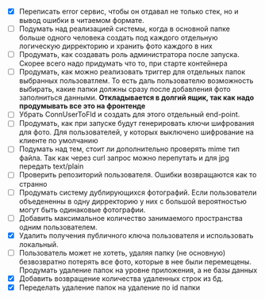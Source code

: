 - [x] Переписать error сервис, чтобы он отдавал не только стек, но и вывод ошибки в читаемом формате.
- [ ] Подумать над реализацией системы, когда в основной папке больше одного человека создать под каждого отдельную логическую дирректорию и хранить фото каждого в них
- [ ] Продумать, как создавать роль администратора после запуска. Скорее всего надо придумать что то, при старте контейнера
- [ ] Продумать, как можно реализовать триггер для отдельных папок выбранных пользоватлем. То есть даль пользователю возможность выбирать, какие папки должны сразу после добавления фото заполниться данными. **Откладывается в долгий ящик, так как надо продумывать все это на фронтенде**
- [ ] Убрать ConnUserToFld и создать для этого отдельный end-point.
- [ ] Продумать, как при запуске будут генерировать ключи шифрования для фото. Для пользователей, у которых выключено шифрование на клиенте по умолчанию
- [ ] Подумать над тем, стоит ли дополнительно проверять mime тип файла. Так как через curl запрос можно перепутать и для jpg передать text/plain
- [ ] Проверить репозиторий пользователя. Ошибки возвращаются как то странно
- [ ] Продумать систему дублирующихся фотографий. Если пользователи объедененны в одну дирректорию у них с большой вероятностью могут быть одинаковые фотографии.
- [ ] Добавить максимальное количество занимаемого пространства одним пользователем.
- [x] Удалить получения публичного ключа пользователя и использовать локальный.
- [ ] Пользователь может не хотеть, удаляя папку (не основную) безвозвратно потерять все фото, которые в нее были перемещены. Продумать удаление папок на уровне приложения, а не базы данных
- [x] Добавить возвращение количества удаленных строк из бд.
- [x] Переделать удаление папок на удаление по id папки